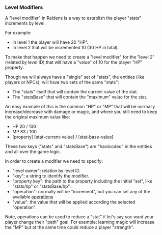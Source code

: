 ### Level Modifiers

A "level modifier" in Reldens is a way to establish the player "stats" increments by level.

For example:
- In level 1 the player will have 20 "HP".
- In level 2 that will be incremented 10 (30 HP in total). 

To make that happen we need to create a "level modifier" for the "level 2" (related by level ID) that will have a "value" of 10 for the player "HP" property.

Though we will always have a "single" set of "stats", the entities (like players or NPCs), will have two sets of the same "stats":
- The "stats" itself that will contain the current value of the stat.
- The "statsBase" that will contain the "maximum" value for the stat.

An easy example of this is the common "HP" or "MP" that will be normally increase/decrease with damage or magic, and where you still need to keep the original maximum value like:
- HP 20 / 100
- MP 83 / 100
- [property] [stat-current-value] / [stat-base-value]

These two keys ("stats" and "statsBase") are "hardcoded" in the entities and all over the game logic.

In order to create a modifier we need to specify:
- "level owner": relation by level ID.
- "key": a string to identify the modifier.
- "property key": the path to the property including the initial "set", like "stats/hp" or "statsBase/hp".
- "operation": normally will be "increment", but you can set any of the available [operations](https://github.com/damian-pastorini/reldens-docs/blob/master/general/operations.md)
- "value": the value that will be applied according the selected "operation".
 
Note, operations can be used to reduce a "stat" if let's say you want your player change their "path" goal. For example: learning magic will increase the "MP" but at the same time could reduce a player "strength".

